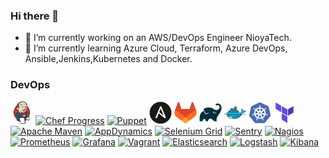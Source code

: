 ### Hi there 👋

- 🔭 I’m currently working on an AWS/DevOps Engineer NioyaTech.
- 🌱 I’m currently learning Azure Cloud, Terraform, Azure DevOps, Ansible,Jenkins,Kubernetes and Docker.

### DevOps
  
<a href="https://www.jenkins.io/" target="_blank" rel="noreferrer"><img src="https://github.com/devicons/devicon/blob/master/icons/jenkins/jenkins-original.svg" width="36" height="36" alt="Jenkins" /></a>
<a href="https://www.chef.io/" target="_blank" rel="noreferrer"><img src="https://d1l5pp53ux74mz.cloudfront.net/images/default-source/brand/symbol-2x-min.png?sfvrsn=dc337982_4" width="36" height="36" alt="Chef Progress" /></a>
<a href="https://www.puppet.com/" target="_blank" rel="noreferrer"><img src="https://plugins.jetbrains.com/files/7180/282958/icon/pluginIcon.svg" width="36" height="36" alt="Puppet" /></a>
<a href="https://www.ansible.com/" target="_blank" rel="noreferrer"><img src="https://github.com/devicons/devicon/blob/master/icons/ansible/ansible-original.svg" width="36" height="36" alt="Ansible" /></a>
<a href="https://about.gitlab.com/" target="_blank" rel="noreferrer"><img src="https://github.com/devicons/devicon/blob/master/icons/gitlab/gitlab-original.svg" width="36" height="36" alt="GitLab" /></a>
<a href="https://gradle.org/" target="_blank" rel="noreferrer"><img src="https://github.com/devicons/devicon/blob/master/icons/gradle/gradle-plain.svg" width="36" height="36" alt="Gradle" /></a>
<a href="https://www.docker.com/" target="_blank" rel="noreferrer"><img src="https://github.com/devicons/devicon/blob/master/icons/docker/docker-original.svg" width="36" height="36" alt="Docker" /></a>
<a href="https://kubernetes.io/" target="_blank" rel="noreferrer"><img src="https://github.com/devicons/devicon/blob/master/icons/kubernetes/kubernetes-plain.svg" width="36" height="36" alt="Kubernetes" /></a>
<a href="https://www.terraform.io/" target="_blank" rel="noreferrer"><img src="https://github.com/devicons/devicon/blob/master/icons/terraform/terraform-original.svg" width="36" height="36" alt="Terraform" /></a>
<a href="https://maven.apache.org/" target="_blank" rel="noreferrer"><img src="https://upload.wikimedia.org/wikipedia/commons/thumb/7/7e/Apache_Feather_Logo.svg/339px-Apache_Feather_Logo.svg.png" width="36" height="36" alt="Apache Maven" /></a>
<a href="https://www.appdynamics.com/" target="_blank" rel="noreferrer"><img src="http://rhc4tp-cms-prod-vpc-76857813.s3.amazonaws.com/s3fs-public/appdynamics_logo.png" width="36" height="36" alt="AppDynamics" /></a>
<a href="https://www.selenium.dev/documentation/grid/" target="_blank" rel="noreferrer"><img src="https://www.selenium.dev/images/logos/grid.svg" width="36" height="36" alt="Selenium Grid" /></a>
<a href="https://sentry.io/welcome/" target="_blank" rel="noreferrer"><img src="https://seeklogo.com/images/S/sentry-logo-36928B74C1-seeklogo.com.png" width="36" height="36" alt="Sentry" /></a>
<a href="https://www.nagios.org/" target="_blank" rel="noreferrer"><img src="https://res.cloudinary.com/canonical/image/fetch/f_auto,q_auto,fl_sanitize,c_fill,w_200,h_200/https://api.charmhub.io/api/v1/media/download/charm_Zlyb1lawytByYzG2L3t94k9bMuBGIhBz_icon_3af78471da4c26cedf5ab39a7a816dbbb911edd3a15d1f9fa5b34ee1f0c6fc61.png" width="36" height="36" alt="Nagios" /></a>
<a href="https://prometheus.io/" target="_blank" rel="noreferrer"><img src="https://upload.wikimedia.org/wikipedia/commons/thumb/3/38/Prometheus_software_logo.svg/2066px-Prometheus_software_logo.svg.png" width="36" height="36" alt="Prometheus" /></a>
<a href="https://grafana.com/" target="_blank" rel="noreferrer"><img src="https://cdn.icon-icons.com/icons2/2699/PNG/512/grafana_logo_icon_171048.png" width="36" height="36" alt="Grafana" /></a>
<a href="https://www.vagrantup.com/" target="_blank" rel="noreferrer"><img src="https://seeklogo.com/images/V/vagrant-logo-B214F47636-seeklogo.com.png" width="36" height="36" alt="Vagrant" /></a>
<a href="https://www.elastic.co/" target="_blank" rel="noreferrer"><img src="https://cdn.freebiesupply.com/logos/large/2x/elasticsearch-logo-png-transparent.png" width="36" height="36" alt="Elasticsearch" /></a>
<a href="https://www.elastic.co/logstash/" target="_blank" rel="noreferrer"><img src="https://brandslogos.com/wp-content/uploads/thumbs/elastic-logstash-logo-vector.svg" width="36" height="36" alt="Logstash" /></a>
<a href="https://www.elastic.co/kibana/" target="_blank" rel="noreferrer"><img src="https://brandslogos.com/wp-content/uploads/images/large/elastic-kibana-logo.png" width="36" height="36" alt="Kibana" /></a>

